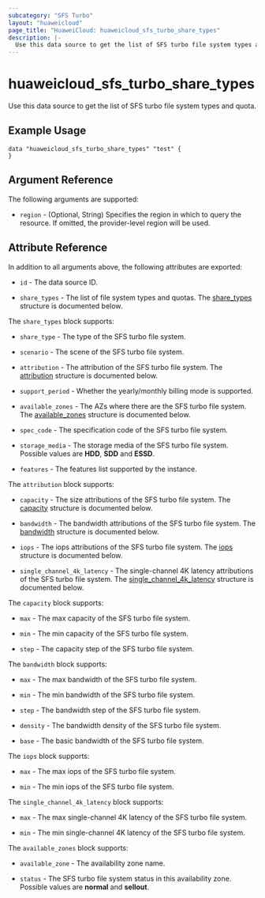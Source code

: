 ```yaml
---
subcategory: "SFS Turbo"
layout: "huaweicloud"
page_title: "HuaweiCloud: huaweicloud_sfs_turbo_share_types"
description: |-
  Use this data source to get the list of SFS turbo file system types and quota.
---
```


# huaweicloud_sfs_turbo_share_types

Use this data source to get the list of SFS turbo file system types and quota.

## Example Usage

```hcl
data "huaweicloud_sfs_turbo_share_types" "test" {
}
```

## Argument Reference

The following arguments are supported:

* `region` - (Optional, String) Specifies the region in which to query the resource.
  If omitted, the provider-level region will be used.

## Attribute Reference

In addition to all arguments above, the following attributes are exported:

* `id` - The data source ID.

* `share_types` - The list of file system types and quotas.
  The [share_types](#share_types_struct) structure is documented below.

<a name="share_types_struct"></a>
The `share_types` block supports:

* `share_type` - The type of the SFS turbo file system.

* `scenario` - The scene of the SFS turbo file system.

* `attribution` - The attribution of the SFS turbo file system.
  The [attribution](#attribution_struct) structure is documented below.

* `support_period` - Whether the yearly/monthly billing mode is supported.

* `available_zones` - The AZs where there are the SFS turbo file system.
  The [available_zones](#available_zones_struct) structure is documented below.

* `spec_code` - The specification code of the SFS turbo file system.

* `storage_media` - The storage media of the SFS turbo file system. Possible values are **HDD**, **SDD** and **ESSD**.

* `features` - The features list supported by the instance.

<a name="attribution_struct"></a>
The `attribution` block supports:

* `capacity` - The size attributions of the SFS turbo file system.
  The [capacity](#capacity_struct) structure is documented below.

* `bandwidth` - The bandwidth attributions of the SFS turbo file system.
  The [bandwidth](#bandwidth_struct) structure is documented below.

* `iops` - The iops attributions of the SFS turbo file system.
  The [iops](#iops_struct) structure is documented below.

* `single_channel_4k_latency` - The single-channel 4K latency attributions of the SFS turbo file system.
  The [single_channel_4k_latency](#single_channel_4k_latency_struct) structure is documented below.

<a name="capacity_struct"></a>
The `capacity` block supports:

* `max` - The max capacity of the SFS turbo file system.

* `min` - The min capacity of the SFS turbo file system.

* `step` - The capacity step of the SFS turbo file system.

<a name="bandwidth_struct"></a>
The `bandwidth` block supports:

* `max` - The max bandwidth of the SFS turbo file system.

* `min` - The min bandwidth of the SFS turbo file system.

* `step` - The bandwidth step of the SFS turbo file system.

* `density` - The bandwidth density of the SFS turbo file system.

* `base` - The basic bandwidth of the SFS turbo file system.

<a name="iops_struct"></a>
The `iops` block supports:

* `max` - The max iops of the SFS turbo file system.

* `min` - The min iops of the SFS turbo file system.

<a name="single_channel_4k_latency_struct"></a>
The `single_channel_4k_latency` block supports:

* `max` - The max single-channel 4K latency of the SFS turbo file system.

* `min` - The min single-channel 4K latency of the SFS turbo file system.

<a name="available_zones_struct"></a>
The `available_zones` block supports:

* `available_zone` - The availability zone name.

* `status` - The SFS turbo file system status in this availability zone. Possible values are **normal** and **sellout**.
